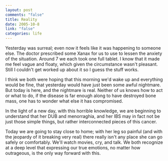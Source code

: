 ```yaml
--- 
layout: post
comments: "false"
title: Reality
date: 2005-10-8
link: "false"
categories: life
---
```

Yesterday was surreal; even now it feels like it was happening to someone else. The doctor prescribed some Xanax for us to use to lessen the anxiety of the situation. Around 7 we each took one full tablet. I know that it made me feel vague and floaty, which given the circumstance wasn't pleasant. Still I couldn't get worked up about it so I guess the stuff works.

I think we both were hoping that this morning we'd wake up and everything would be fine, that yesterday would have just been some awful nightmare. But today is here, and the nightmare is real. Neither of us knows how to act or what to do, if the disease is far enough along to have destroyed bone mass, one has to wonder what else it has compromised.

In the light of a new day, with this horrible knowledge, we are beginning to understand that her DUB and menorraghia, and her IBS may in fact not be just those simple things, but rather interconnected pieces of this cancer.

Today we are going to stay close to home; with her leg so painful (and with the jeopardy of it breaking very real) there really isn't any place she can go safely or comfortably. We'll watch movies, cry, and talk. We both recognize at a deep level that expressing our true emotions, no matter how outrageous, is the only way forward with this.
